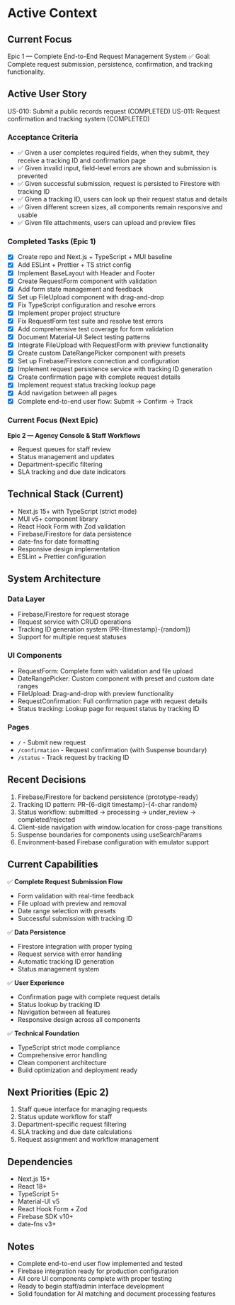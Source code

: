 # Active Context

## Current Focus
Epic 1 — Complete End-to-End Request Management System ✅
Goal: Complete request submission, persistence, confirmation, and tracking functionality.

## Active User Story
US-010: Submit a public records request (COMPLETED)
US-011: Request confirmation and tracking system (COMPLETED)

### Acceptance Criteria
- ✅ Given a user completes required fields, when they submit, they receive a tracking ID and confirmation page
- ✅ Given invalid input, field-level errors are shown and submission is prevented
- ✅ Given successful submission, request is persisted to Firestore with tracking ID
- ✅ Given a tracking ID, users can look up their request status and details
- ✅ Given different screen sizes, all components remain responsive and usable
- ✅ Given file attachments, users can upload and preview files

### Completed Tasks (Epic 1)
- [x] Create repo and Next.js + TypeScript + MUI baseline
- [x] Add ESLint + Prettier + TS strict config
- [x] Implement BaseLayout with Header and Footer
- [x] Create RequestForm component with validation
- [x] Add form state management and feedback
- [x] Set up FileUpload component with drag-and-drop
- [x] Fix TypeScript configuration and resolve errors
- [x] Implement proper project structure
- [x] Fix RequestForm test suite and resolve test errors
- [x] Add comprehensive test coverage for form validation
- [x] Document Material-UI Select testing patterns
- [x] Integrate FileUpload with RequestForm with preview functionality
- [x] Create custom DateRangePicker component with presets
- [x] Set up Firebase/Firestore connection and configuration
- [x] Implement request persistence service with tracking ID generation
- [x] Create confirmation page with complete request details
- [x] Implement request status tracking lookup page
- [x] Add navigation between all pages
- [x] Complete end-to-end user flow: Submit → Confirm → Track

### Current Focus (Next Epic)
**Epic 2 — Agency Console & Staff Workflows**
- Request queues for staff review
- Status management and updates
- Department-specific filtering
- SLA tracking and due date indicators

## Technical Stack (Current)
- Next.js 15+ with TypeScript (strict mode)
- MUI v5+ component library
- React Hook Form with Zod validation
- Firebase/Firestore for data persistence
- date-fns for date formatting
- Responsive design implementation
- ESLint + Prettier configuration

## System Architecture
### Data Layer
- Firebase/Firestore for request storage
- Request service with CRUD operations
- Tracking ID generation system (PR-{timestamp}-{random})
- Support for multiple request statuses

### UI Components
- RequestForm: Complete form with validation and file upload
- DateRangePicker: Custom component with preset and custom date ranges
- FileUpload: Drag-and-drop with preview functionality
- RequestConfirmation: Full confirmation page with request details
- Status tracking: Lookup page for request status by tracking ID

### Pages
- `/` - Submit new request
- `/confirmation` - Request confirmation (with Suspense boundary)
- `/status` - Track request by tracking ID

## Recent Decisions
1. Firebase/Firestore for backend persistence (prototype-ready)
2. Tracking ID pattern: PR-{6-digit timestamp}-{4-char random}
3. Status workflow: submitted → processing → under_review → completed/rejected
4. Client-side navigation with window.location for cross-page transitions
5. Suspense boundaries for components using useSearchParams
6. Environment-based Firebase configuration with emulator support

## Current Capabilities
✅ **Complete Request Submission Flow**
- Form validation with real-time feedback
- File upload with preview and removal
- Date range selection with presets
- Successful submission with tracking ID

✅ **Data Persistence**
- Firestore integration with proper typing
- Request service with error handling
- Automatic tracking ID generation
- Status management system

✅ **User Experience**
- Confirmation page with complete request details
- Status lookup by tracking ID
- Navigation between all features
- Responsive design across all components

✅ **Technical Foundation**
- TypeScript strict mode compliance
- Comprehensive error handling
- Clean component architecture
- Build optimization and deployment ready

## Next Priorities (Epic 2)
1. Staff queue interface for managing requests
2. Status update workflow for staff
3. Department-specific request filtering
4. SLA tracking and due date calculations
5. Request assignment and workflow management

## Dependencies
- Next.js 15+
- React 18+
- TypeScript 5+
- Material-UI v5
- React Hook Form + Zod
- Firebase SDK v10+
- date-fns v3+

## Notes
- Complete end-to-end user flow implemented and tested
- Firebase integration ready for production configuration
- All core UI components complete with proper testing
- Ready to begin staff/admin interface development
- Solid foundation for AI matching and document processing features
